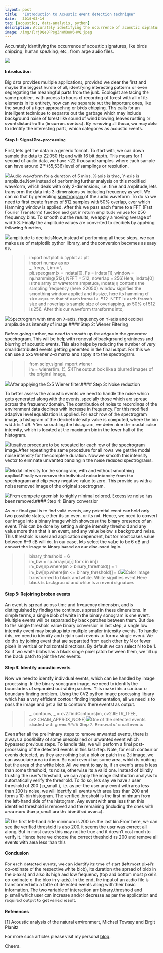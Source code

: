 ```yaml
---
layout:	post
title:	"Introduction to Acoustic event detection technique"
date:	2019-02-14
tag: [acoustics, data-analysis, python]
description: Accurately identifying the occurrence of acoustic signatures, like birds chipping, human speaking, etc., from large audio files.
image: /img/1lrjDQeBFPsgZnWMQuW6HVQ.jpeg
---
```


  Accurately identifying the occurrence of acoustic signatures, like birds chipping, human speaking, etc., from large audio files.

![](/img/1lrjDQeBFPsgZnWMQuW6HVQ.jpeg)

#### Introduction

Big data provides multiple applications, provided we clear the first and maybe the biggest hurdle of all, identifying interesting patterns or even segregating the meaningful parts from the junk. Ecologist are facing the same problem, with access to hours of recording of forest with all of its elements in its entirety, how can we separate out the important ones, like the sound of a tiger approaching or birds chipping. This calls for an intelligent technique to separate out the garbage which may include background noise of forest like sound of wind blowing, leaves rustling or event distant traffic (in current context). By removing all these, we may able to identify the interesting parts, which categories as acoustic events.

#### Step 1: Signal Pre-processing

First, lets get the data in a generic format. To start with, we can down sample the data to 22,050 Hz and with 16 bit depth. This means for 1 second of audio data, we have ~22 thousand samples, where each sample can have around 2¹⁶ (65,536) level of samplings or resolution.

![](/img/1_EN9bAetcSTSXCAJWi1xHA.png)Audio waveform for a duration of 5 mins. X-axis is time, Y-axis is amplitude.Now instead of performing further analysis on this modified waveform, which deals with only 2-dimensions, i.e. time and amplitude, lets transform the data into 3-dimensions by including frequency as well. We can do that by generating [spectrogram ](https://en.wikipedia.org/wiki/Spectrogram)of the audio waveform. To do so we need to first create frames of 512 samples with 50% overlap, over which Hamming window is applied. After this we pass each frame to a FFT (Fast Fourier Transform) function and get in return amplitude values for 256 frequency bins. To smooth out the results, we apply a moving average of width 3. Finally the amplitude values are converted to decibels by applying following function,

![](/img/1VWtMFh8I-3Z5Dt7tsBDXvw.png)amplitude to decibelsNow, instead of performing all these steps, we can make use of matplotlib python library, and the conversion becomes as easy as,

>> import matplotlib.pyplot as plt  
>> import numpy as np  
>> \_, freqs, t, im = \  
plt.specgram(x = indata[0], Fs = indata[1], window = np.hamming(512), NFFT = 512, noverlap = 256)Here, indata[0] is the array of waveform amplitude, indata[1] contains the sampling frequency (here, 22050). window signifies the smoothing window applied and its size, here its hamming of size equal to that of each frame i.e. 512. NFFT is each frame’s size and noverlap is sample size of overlapping, as 50% of 512 is 256. After this our waveform transforms into,

![](/img/1JC_LkcCCylPsuxwVxV31BA.png)Spectrogram with time on X-axis, frequency on Y-axis and decibel amplitude as intensity of image.#### Step 2: Wiener Filtering

Before going further, we need to smooth up the edges in the generated spectrogram. This will be help with removal of background graininess and blurring of acoustic events. This also helps by reducing the number of very small distributed events getting generated in the final output. For this we can use a 5x5 Wiener 2-d matrix and apply it to the spectrogram.

>> from scipy.signal import wiener  
>> im = wiener(im, (5, 5))The output look like a blurred images of the original image,

![](/img/1ElAEWw7hz--Iw-fJiG7Wtg.png)After applying the 5x5 Wiener filter.#### Step 3: Noise reduction

To better assess the acoustic events we need to handle the noise which gets generated along with the events, specially those which are spread across the frequency domain. The contribution of noise to recordings of the environment data declines with increase in frequency. For this modified adaptive level equalization is applied. For each row of the spectrogram image, a histogram of the decibel intensity value is computed, where the bin width is 1 dB. After smoothing the histogram, we determine the modal noise intensity, which is located at the maximum bin in the lower half of the histogram.

![](/img/10bpwDvVHkJexyJ9IqBfgwg.png)Iterative procedure to be repeated for each row of the spectrogram image.After repeating the same procedure for all rows, we get the modal noise intensity for the complete duration. Now we smooth this intensity vector to eliminate unwanted banding in the noise reduced spectrograms.

![](/img/17GhbMyKtpOj9khagL4tC4w.png)Modal intensity for the sonogram, with and without smoothing applied.Finally we remove the individual noise intensity from the spectrogram and clip every negative value to zero. This provide us with a noise removed image of the original spectrogram.

![](/img/1MFgr8Mg-MZnOYBFRdy5cRg.png)From complete greenish to highly minimal colored. Excessive noise has been removed.#### Step 4: Binary conversion

As our final goal is to find valid events, any potential event can hold only two possible states, either its an event or its not. Hence, we need to convert our image into a binary image which showcase the binary presence of an event. This can be done by setting a single intensity threshold and any value more than that is an event, and any value below is background noise. This threshold is user and application dependent, but for most cases value between 6–9 dB will do. In our case, lets select the value to be 6 dB and convert the image to binary based on our discussed logic.

>> binary\_threshold = 6  
>> im\_bw = np.array([x[:] for x in im])  
>> im\_bw[np.where(im > binary\_threshold)] = 1  
>> im\_bw[np.where(im <= binary\_threshold)] = 0![](/img/1btnzcohshcYNKsOXNKUH0g.png)Color image transformed to black and white. White signifies event.Here, black is background and white is an event signature.

#### Step 5: Rejoining broken events

An event is spread across time and frequency dimension, and is distinguished by finding the continuous spread in these dimensions. In simple terms, a single blob of white in the binary sonogram is one event. Multiple events will be separated by black patches between them. But due to the single threshold value binary conversion in last step, a single low intensity event may breakup into multiple smaller intensity events. To handle this, we need to identify and rejoin such events to form a single event. We do this by joining event that are separated from each other by N or fewer pixels in vertical or horizontal directions. By default we can select N to be 1. So if two white blobs has a black single pixel patch between them, we fill up the black patch to join the two events.

#### Step 6: Identify acoustic events

Now we need to identify individual events, which can be handled by image processing. In the binary sonogram image, we need to identify the boundaries of separated out white patches. This make this a contour or boundary finding problem. Using the CV2 python image processing library which has a very efficient contour finding implementation, all we need is to pass the image and get a list to contours (here events) as output.

>> \_, contours, \_ = cv2.findContours(im, cv2.RETR\_TREE, cv2.CHAIN\_APPROX\_NONE)![](/img/1zv1RLCXClRB5GIcEmMAnzw.png)One of the detected events shaded with green.#### Step 7: Removal of small events

Even after all the preliminary steps to remove unwanted events, there is always a possibility of some unexplained or unwanted event which bypassed previous steps. To handle this, we will perform a final post-processing of the detected events in this last step. Note, for each contour or events detected, as they are nothing but a blob or patch in a 2d image, we can associate area to them. So each event has some area, which is nothing but the area of the white blob. All we want to say is, if an event’s area is less than some threshold, its noise, otherwise its a valid one. Instead of blindly trusting the user’s threshold, we can apply the image distribution analysis to automatically verify the threshold. To do so, lets say we have a user threshold of 200 ( p\_small ), i.e. as per the user any event with area less than 200 is noise, we will identify all events with area less than 200 and form a 10-bin histogram. The verified threshold is the first minimum from the left-hand side of the histogram. Any event with area less than this identified threshold is removed and the remaining (including the ones with area more than p\_small are the identified events).

![](/img/19rbwuP-5LtSpCDSaDaf8Uw.png)The first left-hand side minimum is 200 i.e. the last bin.From here, we can see the verified threshold is also 200, it seems the user was correct all along. But in most cases this may not be true and it doesn’t cost much to verify it. Hence here we choose the correct threshold as 200 and remove all events with area less than this.

#### **Conclusion**

For each detected events, we can identify its time of start (left most pixel’s co-ordinate of the respective white blob), its duration (the spread of blob in the x-axis) and also its high and low frequency (top and bottom most pixel’s co-ordinate of the blob in y-axis). In the end, the input of an audio file is transformed into a table of detected events along with their basic information. The two variable of interaction are binary\_threshold and p\_small which user can increase and/or decrease as per the application and required output to get varied result.

#### References

[1] Acoustic analysis of the natural environment, Michael Towsey and Birgit Planitz

For more such articles please visit my personal [blog](http://mohitmayank.com).

Cheers.

  